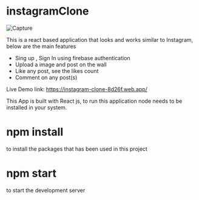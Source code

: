 # instagramClone
![Capture](https://user-images.githubusercontent.com/73161634/110325763-bf8d4900-803d-11eb-842d-46ceca618219.PNG)

This is a react based application that looks and works similar to Instagram, below are the main features
* Sing up , Sign In using firebase authentication
* Upload a image and post on the wall
* Like any post, see the likes count
* Comment on any post(s)

Live Demo link: https://instagram-clone-8d26f.web.app/

This App is built with React js, to run this application node needs to be installed in your system.
# npm install 
to install the packages that has been used in this project
# npm start
to start the development server

